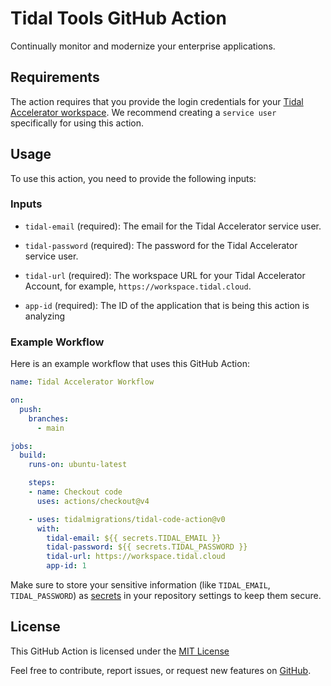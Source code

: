 # Tidal Tools GitHub Action

Continually monitor and modernize your enterprise applications.

## Requirements

The action requires that you provide the login credentials for your [Tidal Accelerator workspace](https://tidalcloud.com/accelerator/). We recommend creating a `service user` specifically for using this action.

## Usage

To use this action, you need to provide the following inputs:

### Inputs

- `tidal-email` (required): The email for the Tidal Accelerator service user.

- `tidal-password` (required): The password for the Tidal Accelerator service user.

- `tidal-url` (required): The workspace URL for your Tidal Accelerator Account, for example, `https://workspace.tidal.cloud`.

- `app-id` (required): The ID of the application that is being this action is analyzing

### Example Workflow

Here is an example workflow that uses this GitHub Action:

```yaml
name: Tidal Accelerator Workflow

on:
  push:
    branches:
      - main

jobs:
  build:
    runs-on: ubuntu-latest

    steps:
    - name: Checkout code
      uses: actions/checkout@v4

    - uses: tidalmigrations/tidal-code-action@v0
      with:
        tidal-email: ${{ secrets.TIDAL_EMAIL }}
        tidal-password: ${{ secrets.TIDAL_PASSWORD }}
        tidal-url: https://workspace.tidal.cloud
        app-id: 1
```

Make sure to store your sensitive information (like `TIDAL_EMAIL`, `TIDAL_PASSWORD`) as [secrets](https://docs.github.com/en/actions/security-guides/using-secrets-in-github-actions) in your repository settings to keep them secure.

## License

This GitHub Action is licensed under the [MIT License](./LICENSE)

Feel free to contribute, report issues, or request new features on [GitHub](https://github.com/tidalmigrations/tidal-code-action).

